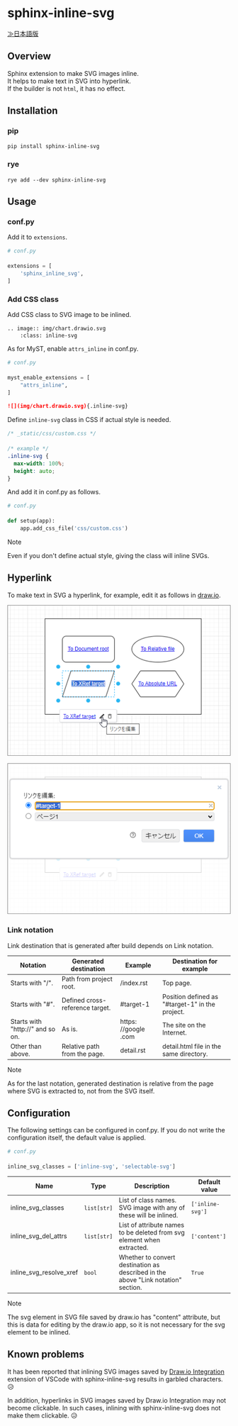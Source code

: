 # sphinx-inline-svg

[≫日本語版](https://github.com/satamame/sphinx-inline-svg/blob/main/README_ja.md)

## Overview

Sphinx extension to make SVG images inline.  
It helps to make text in SVG into hyperlink.  
If the builder is not `html`, it has no effect.

## Installation

### pip

```
pip install sphinx-inline-svg
```

### rye

```
rye add --dev sphinx-inline-svg
```

## Usage

### conf.py

Add it to `extensions`.

```python
# conf.py

extensions = [
    'sphinx_inline_svg',
]
```

### Add CSS class

Add CSS class to SVG image to be inlined.

```
.. image:: img/chart.drawio.svg
    :class: inline-svg
```

As for MyST, enable `attrs_inline` in conf.py.

```python
# conf.py

myst_enable_extensions = [
    "attrs_inline",
]
```

```markdown
![](img/chart.drawio.svg){.inline-svg}
```

Define `inline-svg` class in CSS if actual style is needed.

```css
/* _static/css/custom.css */

/* example */
.inline-svg {
  max-width: 100%;
  height: auto;
}
```

And add it in conf.py as follows.

```python
# conf.py

def setup(app):
    app.add_css_file('css/custom.css')
```

> [!NOTE]
> Even if you don't define actual style, giving the class will inline SVGs.

## Hyperlink

To make text in SVG a hyperlink, for example, edit it as follows in [draw.io](https://app.diagrams.net).

![drawio_edit_link.png](https://raw.githubusercontent.com/satamame/sphinx-inline-svg/main/img/drawio_edit_link.png)

![drawio_link_dialog.png](https://raw.githubusercontent.com/satamame/sphinx-inline-svg/main/img/drawio_link_dialog.png)

### Link notation

Link destination that is generated after build depends on Link notation.

|Notation|Generated destination|Example|Destination for example|
|-|-|-|-|
|Starts with "/".|Path from project root.|/index.rst|Top page.|
|Starts with "#".|Defined cross-reference target.|#target-1|Position defined as "#target-1" in the project.|
|Starts with "http://" and so on.|As is.|https:&#8203;//google&#8203;.com|The site on the Internet.|
|Other than above.|Relative path from the page.|detail.rst|detail.html file in the same directory.|

> [!NOTE]
> As for the last notation, generated destination is relative from the page where SVG is extracted to, not from the SVG itself.

## Configuration

The following settings can be configured in conf.py. If you do not write the configuration itself, the default value is applied.

```python
# conf.py

inline_svg_classes = ['inline-svg', 'selectable-svg']
```

|Name|Type|Description|Default value|
|-|-|-|-|
|inline_svg_classes|`list[str]`|List of class names. SVG image with any of these will be inlined.|`['inline-svg']`|
|inline_svg_del_attrs|`list[str]`|List of attribute names to be deleted from svg element when extracted.|`['content']`|
|inline_svg_resolve_xref|`bool`|Whether to convert destination as described in the above "Link notation" section.|`True`|

> [!NOTE]
> The svg element in SVG file saved by draw.io has "content" attribute, but this is data for editing by the draw.io app, so it is not necessary for the svg element to be inlined.

## Known problems

It has been reported that inlining SVG images saved by [Draw.io Integration](https://marketplace.visualstudio.com/items?itemName=hediet.vscode-drawio) extension of VSCode with sphinx-inline-svg results in garbled characters. 😥

In addition, hyperlinks in SVG images saved by Draw.io Integration may not become clickable. In such cases, inlining with sphinx-inline-svg does not make them clickable. 😥
